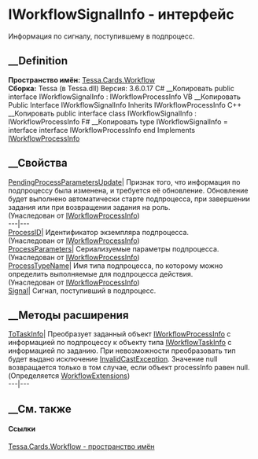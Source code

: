 # IWorkflowSignalInfo - интерфейс
Информация по сигналу, поступившему в подпроцесс.
## __Definition
 **Пространство имён:** [Tessa.Cards.Workflow](N_Tessa_Cards_Workflow.htm)  
 **Сборка:** Tessa (в Tessa.dll) Версия: 3.6.0.17
C# __Копировать
     public interface IWorkflowSignalInfo : IWorkflowProcessInfo
VB __Копировать
     Public Interface IWorkflowSignalInfo
    	Inherits IWorkflowProcessInfo
C++ __Копировать
     public interface class IWorkflowSignalInfo : IWorkflowProcessInfo
F# __Копировать
     type IWorkflowSignalInfo = 
        interface
            interface IWorkflowProcessInfo
        end
Implements
    [IWorkflowProcessInfo](T_Tessa_Cards_Workflow_IWorkflowProcessInfo.htm)
##  __Свойства
[PendingProcessParametersUpdate](P_Tessa_Cards_Workflow_IWorkflowProcessInfo_PendingProcessParametersUpdate.htm)|
Признак того, что информация по подпроцессу была изменена, и требуется её
обновление. Обновление будет выполнено автоматически старте подпроцесса, при
завершении задания или при возвращении задания на роль.  
(Унаследован от
[IWorkflowProcessInfo](T_Tessa_Cards_Workflow_IWorkflowProcessInfo.htm))  
---|---  
[ProcessID](P_Tessa_Cards_Workflow_IWorkflowProcessInfo_ProcessID.htm)|
Идентификатор экземпляра подпроцесса.  
(Унаследован от
[IWorkflowProcessInfo](T_Tessa_Cards_Workflow_IWorkflowProcessInfo.htm))  
[ProcessParameters](P_Tessa_Cards_Workflow_IWorkflowProcessInfo_ProcessParameters.htm)|
Сериализуемые параметры подпроцесса.  
(Унаследован от
[IWorkflowProcessInfo](T_Tessa_Cards_Workflow_IWorkflowProcessInfo.htm))  
[ProcessTypeName](P_Tessa_Cards_Workflow_IWorkflowProcessInfo_ProcessTypeName.htm)|
Имя типа подпроцесса, по которому можно определить выполняемые для подпроцесса
действия.  
(Унаследован от
[IWorkflowProcessInfo](T_Tessa_Cards_Workflow_IWorkflowProcessInfo.htm))  
[Signal](P_Tessa_Cards_Workflow_IWorkflowSignalInfo_Signal.htm)| Сигнал,
поступивший в подпроцесс.  
##  __Методы расширения
[ToTaskInfo](M_Tessa_Cards_Workflow_WorkflowExtensions_ToTaskInfo.htm)|
Преобразует заданный объект
[IWorkflowProcessInfo](T_Tessa_Cards_Workflow_IWorkflowProcessInfo.htm) с
информацией по подпроцессу к объекту типа
[IWorkflowTaskInfo](T_Tessa_Cards_Workflow_IWorkflowTaskInfo.htm) с
информацией по заданию. При невозможности преобразовать тип будет выдано
исключение
[InvalidCastException](https://learn.microsoft.com/dotnet/api/system.invalidcastexception).
Значение null возвращается только в том случае, если объект processInfo равен
null.  
(Определяется
[WorkflowExtensions](T_Tessa_Cards_Workflow_WorkflowExtensions.htm))  
---|---  
##  __См. также
#### Ссылки
[Tessa.Cards.Workflow - пространство имён](N_Tessa_Cards_Workflow.htm)
